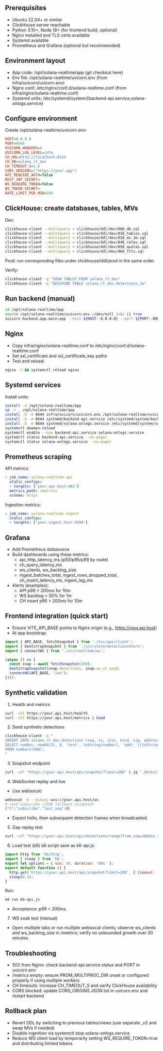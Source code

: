 ## Prerequisites
- Ubuntu 22.04+ or similar
- ClickHouse server reachable
- Python 3.10+, Node 18+ (for frontend build, optional)
- Nginx installed and TLS certs available
- Systemd available
- Prometheus and Grafana (optional but recommended)

## Environment layout
- App code: /opt/solana-realtime/app (git checkout here)
- Env file: /opt/solana-realtime/uvicorn.env (from infra/uvicorn/uvicorn.env)
- Nginx conf: /etc/nginx/conf.d/solana-realtime.conf (from infra/nginx/solana-realtime.conf)
- Systemd units: /etc/systemd/system/{backend-api.service,solana-onlogs.service}

## Configure environment
Create /opt/solana-realtime/uvicorn.env:
```ini
HOST=0.0.0.0
PORT=8080
UVICORN_WORKERS=4
UVICORN_LOG_LEVEL=info
CH_URL=http://localhost:8123
CH_DB=solana_rt_dev
CH_TIMEOUT_S=1.0
CORS_ORIGINS=["https://your.app"]
API_REQUIRE_AUTH=false
REST_JWT_SECRET=
WS_REQUIRE_TOKEN=false
WS_TOKEN_SECRET=
RATE_LIMIT_PER_MIN=600
```

## ClickHouse: create databases, tables, MVs
Dev:
```bash
clickhouse-client --multiquery < clickhouse/ddl/dev/000_db.sql
clickhouse-client --multiquery < clickhouse/ddl/dev/010_tables.sql
clickhouse-client --multiquery < clickhouse/ddl/dev/020_mv_1m.sql
clickhouse-client --multiquery < clickhouse/ddl/dev/040_roles.sql
clickhouse-client --multiquery < clickhouse/ddl/dev/050_quotas.sql
clickhouse-client --multiquery < clickhouse/ddl/dev/060_ttls.sql
```
Prod: run corresponding files under clickhouse/ddl/prod in the same order.

Verify:
```bash
clickhouse-client -q "SHOW TABLES FROM solana_rt_dev"
clickhouse-client -q "DESCRIBE TABLE solana_rt_dev.detections_1m"
```

## Run backend (manual)
```bash
cd /opt/solana-realtime/app
source /opt/solana-realtime/uvicorn.env >/dev/null 2>&1 || true
uvicorn backend.app.main:app --host ${HOST:-0.0.0.0} --port ${PORT:-8080} --workers ${UVICORN_WORKERS:-4} --http httptools --loop uvloop --log-level ${UVICORN_LOG_LEVEL:-info}
```

## Nginx
- Copy infra/nginx/solana-realtime.conf to /etc/nginx/conf.d/solana-realtime.conf
- Set ssl_certificate and ssl_certificate_key paths
- Test and reload:
```bash
nginx -t && systemctl reload nginx
```

## Systemd services
Install units:
```bash
install -d /opt/solana-realtime/app
cp -r . /opt/solana-realtime/app
install -D -m 0644 infra/uvicorn/uvicorn.env /opt/solana-realtime/uvicorn.env
install -D -m 0644 systemd/backend-api.service /etc/systemd/system/backend-api.service
install -D -m 0644 systemd/solana-onlogs.service /etc/systemd/system/solana-onlogs.service
systemctl daemon-reload
systemctl enable --now backend-api.service solana-onlogs.service
systemctl status backend-api.service --no-pager
systemctl status solana-onlogs.service --no-pager
```

## Prometheus scraping
API metrics:
```yaml
- job_name: solana-realtime-api
  static_configs:
  - targets: ['your.api.host:443']
  metrics_path: /metrics
  scheme: https
```
Ingestion metrics:
```yaml
- job_name: solana-realtime-ingest
  static_configs:
  - targets: ['your.ingest.host:9108']
```

## Grafana
- Add Prometheus datasource
- Build dashboards using these metrics:
  - api_http_latency_ms (p50/p95/p99 by route)
  - ch_query_latency_ms
  - ws_clients, ws_backlog_size
  - ingest_batches_total, ingest_rows_dropped_total, ch_insert_latency_ms, ingest_lag_ms
- Alerts (examples):
  - API p99 > 200ms for 10m
  - WS backlog > 50% for 1m
  - CH insert p95 > 200ms for 10m

## Frontend integration (quick start)
- Ensure VITE_API_BASE points to Nginx origin (e.g., https://your.api.host)
- At app bootstrap:
```ts
import { API_BASE, fetchSnapshot } from './src/api/client';
import { bootstrapSnapshot } from './src/store/detectionsStore';
import { connectWS } from './src/realtime/ws';

(async () => {
  const snap = await fetchSnapshot(200);
  bootstrapSnapshot(snap.detections, snap.as_of_seq);
  connectWS(API_BASE, "/ws");
})();
```

## Synthetic validation

1) Health and metrics
```bash
curl -sSf https://your.api.host/health
curl -sSf https://your.api.host/metrics | head
```

2) Seed synthetic detections
```bash
clickhouse-client -q "
INSERT INTO solana_rt_dev.detections (seq, ts, slot, kind, sig, address, score, payload)
SELECT number, now64(3), 0, 'test', toString(number), 'addr_'||toString(number%10), 0.5, '{}'
FROM numbers(500);
"
```

3) Snapshot endpoint
```bash
curl -sSf "https://your.api.host/api/snapshot?limit=200" | jq '.detections | length'
```

4) WebSocket replay and live
- Use websocat:
```bash
websocat -b --binary wss://your.api.host/ws
# send subscribe (JSON fallback accepted)
{"t":"subscribe","last_seq":0}
```
- Expect hello, then subsequent detection frames when broadcasted.

5) Gap replay test
```bash
curl -sSf "https://your.api.host/api/detections/range?from_seq=100&to_seq=200" | jq 'length'
```

6) Load test (k6)
k6 script save as k6-api.js:
```js
import http from 'k6/http';
import { sleep } from 'k6';
export let options = { vus: 50, duration: '60s' };
export default function () {
  http.get('https://your.api.host/api/snapshot?limit=200', { timeout: '2s' });
  sleep(0.1);
}
```
Run:
```bash
k6 run k6-api.js
```
- Acceptance: p99 < 200ms.

7) WS soak test (manual)
- Open multiple tabs or run multiple websocat clients; observe ws_clients and ws_backlog_size in /metrics; verify no unbounded growth over 30 minutes.

## Troubleshooting
- 502 from Nginx: check backend-api.service status and PORT in uvicorn.env
- /metrics empty: ensure PROM_MULTIPROC_DIR unset or configured properly if using multiple workers
- CH timeouts: increase CH_TIMEOUT_S and verify ClickHouse availability
- CORS blocked: update CORS_ORIGINS JSON list in uvicorn.env and restart backend

## Rollback plan
- Revert DDL by switching to previous tables/views (use separate _v2 and swap MVs if needed)
- Disable ingestion via systemctl stop solana-onlogs.service
- Reduce WS client load by temporarily setting WS_REQUIRE_TOKEN=true and distributing limited tokens